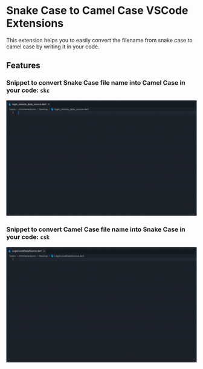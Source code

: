 # Snake Case to Camel Case VSCode Extensions

This extension helps you to easily convert the filename from snake case to camel case by writing it in your code.

## Features

### Snippet to convert Snake Case file name into Camel Case in your code: `skc`

![skc](media/skc.gif)

### Snippet to convert Camel Case file name into Snake Case in your code: `csk`

![csk](media/csk.gif)
